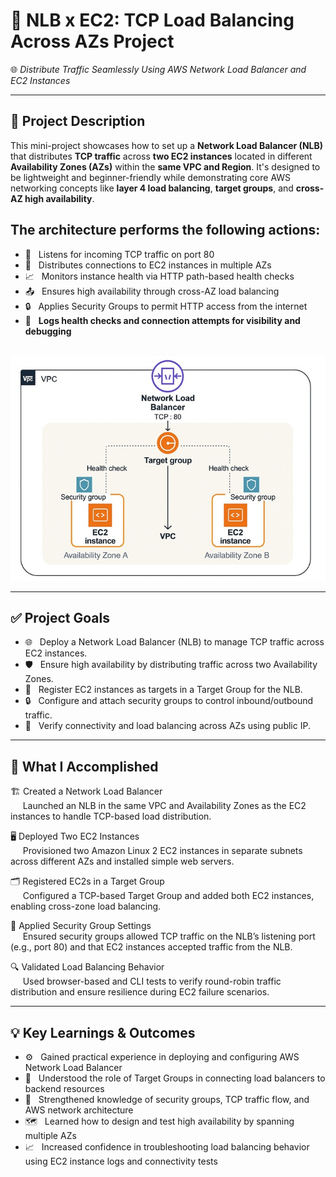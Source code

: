 # 📢 NLB x EC2: TCP Load Balancing Across AZs Project  
🌐 *Distribute Traffic Seamlessly Using AWS Network Load Balancer and EC2 Instances*

---

## 📌 Project Description  
This mini-project showcases how to set up a **Network Load Balancer (NLB)** that distributes **TCP traffic** across **two EC2 instances** located in different **Availability Zones (AZs)** within the **same VPC and Region**. It's designed to be lightweight and beginner-friendly while demonstrating core AWS networking concepts like **layer 4 load balancing**, **target groups**, and **cross-AZ high availability**.
<br>
## The architecture performs the following actions:
- 🔗   &nbsp;&nbsp;Listens for incoming TCP traffic on port 80  
- 📍   &nbsp;&nbsp;Distributes connections to EC2 instances in multiple AZs  
- 📈   &nbsp;&nbsp;Monitors instance health via HTTP path-based health checks  
- 📤   &nbsp;&nbsp;Ensures high availability through cross-AZ load balancing  
- 🔒   &nbsp;&nbsp;Applies Security Groups to permit HTTP access from the internet  
- 🧾   &nbsp;&nbsp;**Logs health checks and connection attempts for visibility and debugging**<br><br>


![Alt Text](700x500_network_diagram_main_lc.jpg)

---

## ✅ Project Goals<br>
- 🌐   &nbsp;&nbsp;Deploy a Network Load Balancer (NLB) to manage TCP traffic across EC2 instances.<br>
- 🛡️   &nbsp;&nbsp;Ensure high availability by distributing traffic across two Availability Zones.<br>
- 🎯   &nbsp;&nbsp;Register EC2 instances as targets in a Target Group for the NLB.<br>
- 🔒   &nbsp;&nbsp;Configure and attach security groups to control inbound/outbound traffic.<br>
- 📶   &nbsp;&nbsp;Verify connectivity and load balancing across AZs using public IP.<br>

---

## 🔧 What I Accomplished
🏗️   Created a Network Load Balancer<br>
&nbsp;&nbsp;&nbsp;&nbsp;&nbsp;Launched an NLB in the same VPC and Availability Zones as the EC2 instances to handle TCP-based load distribution.

🖥️   Deployed Two EC2 Instances<br>
&nbsp;&nbsp;&nbsp;&nbsp;&nbsp;Provisioned two Amazon Linux 2 EC2 instances in separate subnets across different AZs and installed simple web servers.

🗂️   Registered EC2s in a Target Group<br>
 &nbsp;&nbsp;&nbsp;&nbsp;&nbsp;Configured a TCP-based Target Group and added both EC2 instances, enabling cross-zone load balancing.

🔐   Applied Security Group Settings<br>
&nbsp;&nbsp;&nbsp;&nbsp;&nbsp;Ensured security groups allowed TCP traffic on the NLB’s listening port (e.g., port 80) and that EC2 instances accepted traffic from the NLB.

🔍   Validated Load Balancing Behavior<br>
&nbsp;&nbsp;&nbsp;&nbsp;&nbsp;Used browser-based and CLI tests to verify round-robin traffic distribution and ensure resilience during EC2 failure scenarios.

---

## 💡   Key Learnings & Outcomes
-  ⚙️   &nbsp;&nbsp;Gained practical experience in deploying and configuring AWS Network Load Balancer
-  🧩   &nbsp;&nbsp;Understood the role of Target Groups in connecting load balancers to backend resources
-  🔐   &nbsp;&nbsp;Strengthened knowledge of security groups, TCP traffic flow, and AWS network architecture
-  🗺️   &nbsp;&nbsp;Learned how to design and test high availability by spanning multiple AZs
-  📈   &nbsp;&nbsp;Increased confidence in troubleshooting load balancing behavior using EC2 instance logs and connectivity tests


